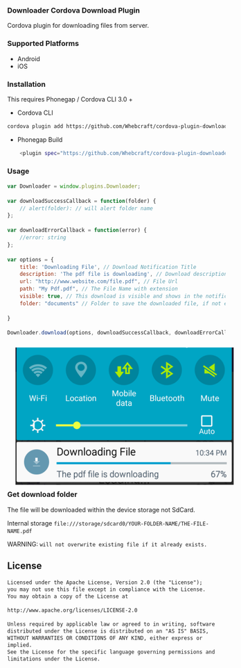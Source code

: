 ### Downloader Cordova Download Plugin

Cordova plugin for downloading files from server.

### Supported Platforms

- Android
- iOS

### Installation

This requires Phonegap / Cordova CLI 3.0 +

- Cordova CLI

```sh
cordova plugin add https://github.com/Whebcraft/cordova-plugin-downloader
```


- Phonegap Build

```sh
    <plugin spec="https://github.com/Whebcraft/cordova-plugin-downloader.git" source="git" />
```

### Usage

```js
var Downloader = window.plugins.Downloader;

var downloadSuccessCallback = function(folder) {
    // alert(folder): // will alert folder name
};

var downloadErrorCallback = function(error) {
    //error: string
};

var options = {
    title: 'Downloading File', // Download Notification Title
    description: 'The pdf file is downloading', // Download description Notification String
    url: "http://www.website.com/file.pdf", // File Url
    path: "My Pdf.pdf", // The File Name with extension
	visible: true, // This download is visible and shows in the notifications while in progress and after completion.
    folder: "documents" // Folder to save the downloaded file, if not exist it will be created
	
}

Downloader.download(options, downloadSuccessCallback, downloadErrorCallback);
```

<img align = "left" hspace = "19" vspace = "12" src = "image/downloader.png" />

### Get download folder

The file will be downloaded within the device storage not SdCard.

Internal storage `file:///storage/sdcard0/YOUR-FOLDER-NAME/THE-FILE-NAME.pdf`

WARNING: `will not overwrite existing file if it already exists.`

License
--------

    Licensed under the Apache License, Version 2.0 (the "License");
    you may not use this file except in compliance with the License.
    You may obtain a copy of the License at

    http://www.apache.org/licenses/LICENSE-2.0

    Unless required by applicable law or agreed to in writing, software
    distributed under the License is distributed on an "AS IS" BASIS,
    WITHOUT WARRANTIES OR CONDITIONS OF ANY KIND, either express or implied.
    See the License for the specific language governing permissions and
    limitations under the License.

